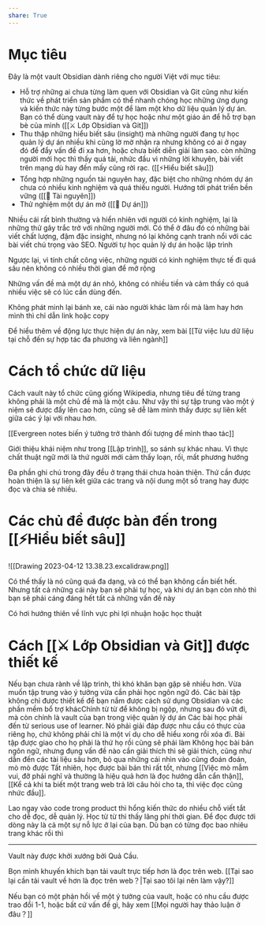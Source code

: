 ```yaml
---
share: True
---
```

# Mục tiêu
Đây là một vault Obsidian dành riêng cho người Việt với mục tiêu:
- Hỗ trợ những ai chưa từng làm quen với Obsidian và Git cũng như kiến thức về phát triển sản phẩm có thể nhanh chóng học những ứng dụng và kiến thức này từng bước một để làm một kho dữ liệu quản lý dự án. Bạn có thể dùng vault này để tự học hoặc như một giáo án để hỗ trợ bạn bè của mình ([[⚔️ Lớp Obsidian và Git]]) 
- Thu thập những hiểu biết sâu (insight) mà những người đang tự học quản lý dự án nhiều khi cũng lờ mờ nhận ra nhưng không có ai ở ngay đó để đẩy vấn đề đi xa hơn, hoặc chưa biết diễn giải làm sao. còn những người mới học thì thấy quá tải, nhức đầu vì những lời khuyên, bài viết trên mạng dù hay đến mấy cũng rời rạc.  ([[⚡Hiểu biết sâu]]) 
- Tổng hợp những nguồn tài nguyên hay, đặc biệt cho những nhóm dự án chưa có nhiều kinh nghiệm và quá thiếu người. Hướng tới phát triển bền vững ([[📜 Tài nguyên]])  
- Thử nghiệm một dự án mở ([[📐 Dự án]]) 

Nhiều cái rất bình thường và hiển nhiên với người có kinh nghiệm, lại là những thử gây trắc trở với những người mới. Có thể ở đâu đó có những bài viết chất lượng, đậm đặc insight, nhưng nó lại không cạnh tranh nổi với các bài viết chú trọng vào SEO.
Người tự học quản lý dự án hoặc lập trình

Ngược lại, vì tính chất công việc, những người có kinh nghiệm thực tế đi quá sâu nên không có nhiều thời gian để mở rộng

Những vấn đề mà một dự án nhỏ, không có nhiều tiền và cảm thấy có quá nhiều việc sẽ có lúc cần dùng đến.

Không phát minh lại bánh xe, cái nào người khác làm rồi mà làm hay hơn mình thì chỉ dẫn link hoặc copy

Để hiểu thêm về động lực thực hiện dự án này, xem bài [[Từ việc lưu dữ liệu tại chỗ đến sự hợp tác đa phương và liên ngành]]

# Cách tổ chức dữ liệu
Cách vault này tổ chức cũng giống Wikipedia, nhưng tiêu đề từng trang không phải là một chủ đề mà là một câu. Như vậy thì sự tập trung vào một ý niệm sẽ được đẩy lên cao hơn, cũng sẽ dễ làm mình thấy được sự liên kết giữa các ý lại với nhau hơn. 

[[Evergreen notes biến ý tưởng trở thành đối tượng để mình thao tác]]

Giới thiệu khái niệm như trong [[Lập trình]], so sánh sự khác nhau. Vì thực chất thuật ngữ mới là thứ người mới cảm thấy loạn, rối, mất phương hướng

Đa phần ghi chú trong đây đều ở trạng thái chưa hoàn thiện. Thứ cần được hoàn thiện là sự liên kết giữa các trang và nội dung một số trang hay được đọc và chia sẻ nhiều.

# Các chủ đề được bàn đến trong [[⚡Hiểu biết sâu]]
![[Drawing 2023-04-12 13.38.23.excalidraw.png]]

Có thể thấy là nó cũng quá đa dạng, và có thể bạn không cần biết hết. Nhưng tất cả những cái này bạn sẽ phải tự học, và khi dự án bạn còn nhỏ thì bạn sẽ phải cáng đáng hết tất cả những vấn đề này

Có hơi hướng thiên về lĩnh vực phi lợi nhuận hoặc học thuật

# Cách [[⚔️ Lớp Obsidian và Git]] được thiết kế
Nếu bạn chưa rành về lập trình, thì khó khăn bạn gặp sẽ nhiều hơn. Vừa muốn tập trung vào ý tưởng vừa cần phải học ngôn ngữ đó.
Các bài tập không chỉ được thiết kế để bạn nắm được cách sử dụng Obsidian và các phần mềm bổ trợ khácChỉnh từ từ để không bị ngộp, nhưng sau đó vứt đi, mà còn chính là vault của bạn trong việc quản lý dự án
Các bài học phải đến từ serious use of learner. Nó phải giải đáp được nhu cầu có thực của riêng họ, chứ không phải chỉ là một ví dụ cho dễ hiểu xong rồi xóa đi. Bài tập được giao cho họ phải là thứ họ rồi cũng sẽ phải làm
Không học bài bản ngôn ngữ, nhưng đụng vấn đề nào cần giải thích thì sẽ giải thích, cũng như dẫn đến các tài liệu sâu hơn, bỏ qua những cái nhìn vào cũng đoán đoán, mò mò được
Tất nhiên, học được bài bản thì rất tốt, nhưng [[Việc mò mẫm vui, đỡ phải nghĩ và thường là hiệu quả hơn là đọc hướng dẫn cẩn thận]], [[Kể cả khi ta biết một trang web trả lời câu hỏi cho ta, thì việc đọc cũng nhức đầu]]. 

Lao ngay vào code trong product thì hổng kiến thức do nhiều chỗ viết tắt cho dễ đọc, dễ quản lý. Học từ từ thì thấy lãng phí thời gian.
Để đọc được tới dòng này là cả một sự nỗ lực ở lại của bạn. Dù bạn có từng đọc bao nhiêu trang khác rồi thì 

---

Vault này được khởi xướng bởi Quả Cầu.

Bọn mình khuyến khích bạn tải vault trực tiếp hơn là đọc trên web. [[Tại sao lại cần tải vault về hơn là đọc trên web？|Tại sao tôi lại nên làm vậy?]] 

Nếu bạn có một phản hồi về một ý tưởng của vault, hoặc có nhu cầu được trao đổi 1-1, hoặc bất cứ vấn đề gì, hãy xem [[Mọi người hay thảo luận ở đâu？]]
